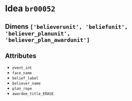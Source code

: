 # Idea `br00052`

## Dimens `['believerunit', 'beliefunit', 'believer_planunit', 'believer_plan_awardunit']`

## Attributes
- `event_int`
- `face_name`
- `belief_label`
- `believer_name`
- `plan_rope`
- `awardee_title_ERASE`
